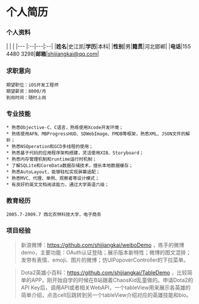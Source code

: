 # 个人简历
### 个人资料

|    |    |
|--- |:--|---|:--|
|**姓名**|史江凯|**学历**|本科|
|**性别**|男|**籍贯**|河北邯郸|
|**电话**|155 4480 3298|**邮箱**|shijiangkai@qq.com|

### 求职意向
    期望职位：iOS开发工程师					
    期望薪资：8000/月  
    到岗时间：随时上岗
### 专业技能
    * 熟悉Objective-C、C语言，熟练使用Xcode开发环境；
    * 熟练使用AFN、MBProgressHUD、SDWebImage、FMDB等框架，熟悉XML、JSON文件的解析；
    * 熟悉NSOperation和GCD多线程的使用；
    * 熟悉基于代码的应用程序架构搭建，灵活使用XIB、Storyboard；
    * 熟悉内存管理机制和runtime运行时机制；
    * 了解SQLite和CoreData数据存储技术，擅长本地数据缓存；
    * 熟悉AutoLayout，能够轻松实现屏幕适配；
    * 熟悉MVC、代理、单例、观察者等设计模式；
    * 有良好的英文文档阅读能力，通过大学英语六级；  

### 教育经历

    2005.7-2009.7 西北农林科技大学，电子商务

### 项目经验

>新浪微博：https://github.com/shijiangkai/weiboDemo ，练手的微博demo，主要功能：OAuth认证登陆；展示版本新特性；微博的图文混排；发带有表情、emoji、图片的微博；仿UIPopoverController的下拉菜单。

>Dota2英雄小百科：https://github.com/shijiangkai/TableDemo ，比较简单的APP，刚开始自学的时候在B站跟着ChaosKid乱童做的。申请Dota2的API Key后，调用API或者相关WebAPI，一个tableView用来展示各英雄的简单介绍，点击cell后跳转到另一个tableView介绍对应的英雄技能和bio。
